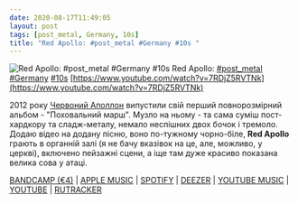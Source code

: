 ```yaml
---
date: 2020-08-17T11:49:05
layout: post
tags: [post_metal, Germany, 10s]
title: "Red Apollo: #post_metal #Germany #10s "
---
```

![Red Apollo: #post_metal #Germany #10s ](https://i.ytimg.com/vi/7RDjZ5RVTNk/maxresdefault.jpg)
Red Apollo: [#post_metal](/tags/#post_metal) [#Germany](/tags/#Germany) [#10s](/tags/#10s) [https://www.youtube.com/watch?v=7RDjZ5RVTNk](https://www.youtube.com/watch?v=7RDjZ5RVTNk)

2012 року [Червоний Аполлон](/2020-06-21-red-apollo--post-metal-sludge-metal-germany-10s) випустили свій перший повнорозмірний альбом - &quot;Поховальний марш&quot;. Музло на ньому - та сама суміш пост-хардкору та сладж-металу, немало неспішних двох бочок і тремоло. Додаю відео на додану пісню, воно по-тужному чорно-біле, **Red Apollo** грають в органній залі (я не бачу вказівок на це, але, можливо, у церкві), включено пейзажні сцени, а іще там дуже красиво показана велика сова у атаці.

[BANDCAMP (€4)](https://redapollo.bandcamp.com/album/marche-fun-bre) \| [APPLE MUSIC](https://www.google.com/url?sa=t&amp;rct=j&amp;q=&amp;esrc=s&amp;source=web&amp;cd=&amp;cad=rja&amp;uact=8&amp;ved=2ahUKEwi_s8OP6aHrAhWxtIsKHX6jCxgQFjAAegQIAhAB&amp;url=https%3A%2F%2Fmusic.apple.com%2Fru%2Falbum%2Fmarche-funebre%2F675574550&amp;usg=AOvVaw06LJgtcRXHTjAfqoBjQkFp) \| [SPOTIFY](https://www.google.com/url?sa=t&amp;rct=j&amp;q=&amp;esrc=s&amp;source=web&amp;cd=&amp;cad=rja&amp;uact=8&amp;ved=2ahUKEwiilt6V6aHrAhWTrIsKHRfVBJEQFjAAegQIAxAB&amp;url=https%3A%2F%2Fopen.spotify.com%2Falbum%2F29VLUvT54DmyPXqvlnI3tx&amp;usg=AOvVaw3JwDFpfphp2OxbfNLv8NMX) \| [DEEZER](https://www.deezer.com/album/60418492?utm_source=deezer&amp;utm_content=album-60418492&amp;utm_term=1601611822_1597653020&amp;utm_medium=web) \| [YOUTUBE MUSIC](https://music.youtube.com/playlist?list=OLAK5uy_mGccf6pwNiv7uU3O_G9HstoWMQ6JilJ9Y) \| [YOUTUBE](https://www.youtube.com/playlist?list=PLxABfBKpG3Qvt9tOSZGVD5XRLcr1E2FsS) \| [RUTRACKER](https://rutracker.org/forum/viewtopic.php?t=4408811)
